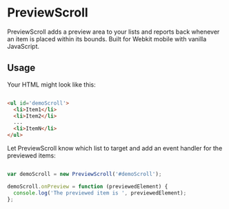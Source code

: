 PreviewScroll
=============

PreviewScroll adds a preview area to your lists and reports back whenever an item is placed within its bounds. Built for Webkit mobile with vanilla JavaScript.

Usage
-----

Your HTML might look like this:

```html

<ul id='demoScroll'>
  <li>Item1</li>
  <li>Item2</li>
  ...
  <li>ItemN</li>
</ul>

```

Let PreviewScroll know which list to target and add an event handler for the previewed items:

```js

var demoScroll = new PreviewScroll('#demoScroll');

demoScroll.onPreview = function (previewedElement) {
  console.log('The previewed item is ', previewedElement);
};

```
